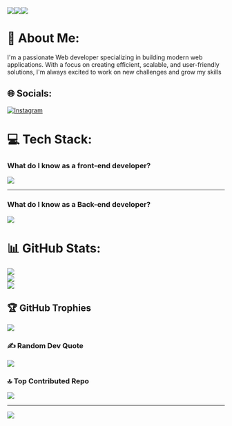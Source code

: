 

<div style='display:flex; flex-dirction=row '>
<a href='https://t.me/Rhimi_2'>
<img src='https://img.shields.io/badge/Telegram-2CA5E0?logo=telegram&logoColor=white'/>
</a>
<a href="https://www.linkedin.com/in/Mohammad Rahimi">
<img src='https://img.shields.io/badge/LinkedIn-0077B5?logo=linkedin&logoColor=white'/>  
</a>

<img src="https://camo.githubusercontent.com/8a15df73eefc8d613bab8230d8859b6328119607d14846dd1f1e0e9b526126b2/68747470733a2f2f696d672e736869656c64732e696f2f62616467652f2d476d61696c2d2532333333333f7374796c653d666f722d7468652d6261646765266c6f676f3d676d61696c266c6f676f436f6c6f723d7768697465" data-canonical-src="https://img.shields.io/badge/-Gmail-%23333?style=for-the-badge&amp;logo=gmail&amp;logoColor=white" style="max-width: 100%;">


</div>


# 💫 About Me:
I'm a passionate Web developer specializing in building modern web applications. With a focus on creating efficient, scalable, and user-friendly solutions, I'm always excited to work on new challenges and grow my skills


## 🌐 Socials:
[![Instagram](https://img.shields.io/badge/Instagram-%23E4405F.svg?logo=Instagram&logoColor=white)](https://instagram.com/muhammadrhimi1)

# 💻 Tech Stack:

<h3>What do I know as a front-end developer?</h3>
<img src="https://skillicons.dev/icons?i=html,css,bootstrap,js,tailwind,vue,vuetify,ts,nuxt,vite" />
<hr/>
<h3>What do I know as a Back-end developer?</h3>
<img src="https://skillicons.dev/icons?i=django,php,python,pycharm,redis,docker,git&theme=light" />

# 📊 GitHub Stats:
![](https://github-readme-stats.vercel.app/api?username=Mohammadrahimi19&theme=gruvbox&hide_border=false&include_all_commits=false&count_private=false)<br/>
![](https://github-readme-streak-stats.herokuapp.com/?user=Mohammadrahimi19&theme=gruvbox&hide_border=false)<br/>
![](https://github-readme-stats.vercel.app/api/top-langs/?username=Mohammadrahimi19&theme=gruvbox&hide_border=false&include_all_commits=false&count_private=false&layout=compact)

## 🏆 GitHub Trophies
![](https://github-profile-trophy.vercel.app/?username=Mohammadrahimi19&theme=radical&no-frame=false&no-bg=true&margin-w=4)

### ✍️ Random Dev Quote
![](https://quotes-github-readme.vercel.app/api?type=horizontal&theme=radical)

### 🔝 Top Contributed Repo
![](https://github-contributor-stats.vercel.app/api?username=Mohammadrahimi19&limit=5&theme=dark&combine_all_yearly_contributions=true)

---
[![](https://visitcount.itsvg.in/api?id=Mohammadrahimi19&icon=0&color=0)](https://visitcount.itsvg.in)

<!-- Proudly created with GPRM ( https://gprm.itsvg.in ) -->
